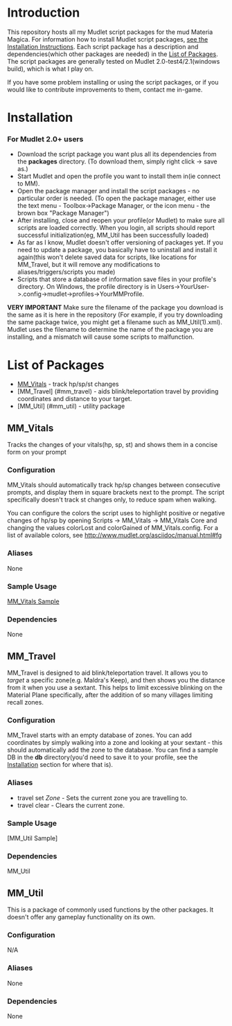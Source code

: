 Introduction
============

This repository hosts all my Mudlet script packages for the mud Materia Magica. For information how to install Mudlet script packages, [see the Installation Instructions](#installation). Each script package has a description and dependencies(which other packages are needed) in the [List of Packages](#list-of-packages). The script packages are generally tested on Mudlet 2.0-test4/2.1(windows build), which is what I play on.

If you have some problem installing or using the script packages, or if you would like to contribute improvements to them, contact me in-game.

Installation
============

### For Mudlet 2.0+ users

* Download the script package you want plus all its dependencies from the **packages** directory. (To download them, simply right click -> save as.)
* Start Mudlet and open the profile you want to install them in(ie connect to MM).
* Open the package manager and install the script packages - no particular order is needed. (To open the package manager, either use the text menu - Toolbox->Package Manager, or the icon menu - the brown box "Package Manager")
* After installing, close and reopen your profile(or Mudlet) to make sure all scripts are loaded correctly. When you login, all scripts should report successful initialization(eg, MM_Util has been successfully loaded) 
* As far as I know, Mudlet doesn't offer versioning of packages yet. If you need to update a package, you basically have to uninstall and install it again(this won't delete saved data for scripts, like locations for MM_Travel, but it will remove any modifications to aliases/triggers/scripts you made)
* Scripts that store a database of information save files in your profile's directory. On Windows, the profile directory is in Users->YourUser->.config->mudlet->profiles->YourMMProfile.

**VERY IMPORTANT** Make sure the filename of the package you download is the same as it is here in the repository (For example, if you try downloading the same package twice, you might get a filename such as MM_Util(1).xml). Mudlet uses the filename to determine the name of the package you are installing, and a mismatch will cause some scripts to malfunction.


List of Packages
================
* [MM_Vitals](#mm_vitals) - track hp/sp/st changes
* [MM_Travel] (#mm_travel) - aids blink/teleportation travel by providing coordinates and distance to your target.
* [MM_Util] (#mm_util) - utility package

MM_Vitals
---------

Tracks the changes of your vitals(hp, sp, st) and shows them in a concise form on your prompt

### Configuration
MM_Vitals should automatically track hp/sp changes between consecutive prompts, and display them in square brackets next to the prompt. The script specifically doesn't track st changes only, to reduce spam when walking. 

You can configure the colors the script uses to highlight positive or negative changes of hp/sp by opening Scripts -> MM_Vitals -> MM_Vitals Core and changing the values colorLost and colorGained of MM_Vitals.config. For a list of available colors, see http://www.mudlet.org/asciidoc/manual.html#fg
### Aliases
None
### Sample Usage
[MM_Vitals Sample](http://htmlpreview.github.io/?https://github.com/Sacho/mm_scripts/blob/master/samples/MM_Vitals.html)
### Dependencies
None

MM_Travel
---------

MM_Travel is designed to aid blink/teleportation travel. It allows you to *target* a specific zone(e.g. Maldra's Keep), and then shows you the distance from it when you use a sextant. This helps to limit excessive blinking on the Material Plane specifically, after the addition of so many villages limiting recall zones.

### Configuration
MM_Travel starts with an empty database of zones. You can add coordinates by simply walking into a zone and looking at your sextant - this should automatically add the zone to the database. You can find a sample DB in the **db** directory(you'd need to save it to your profile, see the [Installation](#installation) section for where that is).

### Aliases
* travel set *Zone* - Sets the current zone you are travelling to.
* travel clear - Clears the current zone.
### Sample Usage
[MM_Util Sample] 
### Dependencies
MM_Util

MM_Util
-------

This is a package of commonly used functions by the other packages. It doesn't offer any gameplay functionality on its own.

### Configuration
N/A
### Aliases
None
### Dependencies
None